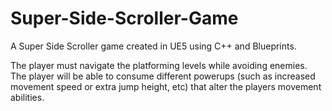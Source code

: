 # Super-Side-Scroller-Game
A Super Side Scroller game created in UE5 using C++ and Blueprints.

The player must navigate the platforming levels while avoiding enemies.
The player will be able to consume different powerups (such as increased movement speed or extra jump height, etc) that alter the players movement abilities.
